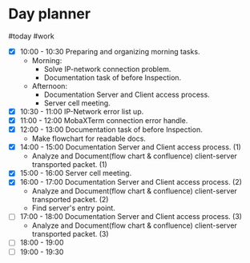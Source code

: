 # Day planner

#today #work 

- [x] 10:00 - 10:30 Preparing and organizing morning tasks.
	- Morning:
		- Solve IP-network connection problem.
		- Documentation task of before Inspection.
	- Afternoon:
		- Documentation Server and Client access process.
		- Server cell meeting.
- [x] 10:30 - 11:00 IP-Network error list up.
- [x] 11:00 - 12:00 MobaXTerm connection error handle. 
- [x] 12:00 - 13:00 Documentation task of before Inspection.
	- Make flowchart for readable docs. 
- [x] 14:00 - 15:00 Documentation Server and Client access process. (1)
	- Analyze and Document(flow chart & confluence) client-server transported packet. (1)
- [x] 15:00 - 16:00 Server cell meeting.
- [x] 16:00 - 17:00 Documentation Server and Client access process. (2)
	- Analyze and Document(flow chart & confluence) client-server transported packet. (2)
	- Find server's entry point.
- [ ] 17:00 - 18:00 Documentation Server and Client access process. (3)
	- Analyze and Document(flow chart & confluence) client-server transported packet. (3)
- [ ] 18:00 - 19:00 
- [ ] 19:00 - 19:30 
